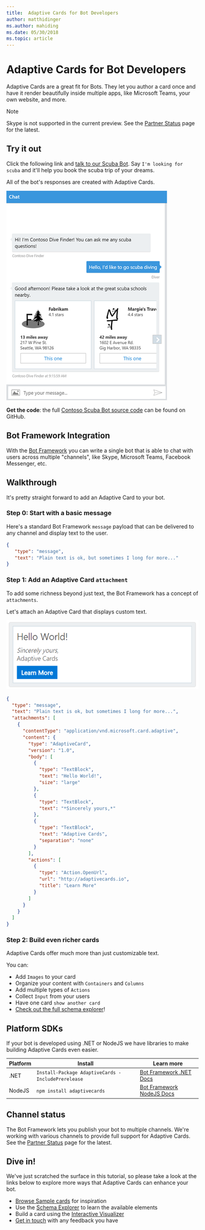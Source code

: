```yaml
---
title:  Adaptive Cards for Bot Developers
author: matthidinger
ms.author: mahiding
ms.date: 05/30/2018
ms.topic: article
---
```


# Adaptive Cards for Bot Developers

Adaptive Cards are a great fit for Bots. They let you author a card once and have it render beautifully inside multiple apps, like  Microsoft Teams, your own website, and more.

> [!NOTE]
> Skype is not supported in the current preview. See the [Partner Status](../resources/partners.md) page for the latest.

## Try it out

Click the following link and [talk to our Scuba Bot](http://contososcubademo.azurewebsites.net/). Say `I'm looking for scuba` and it'll help you book the scuba trip of your dreams.  

All of the bot's responses are created with Adaptive Cards.

[![Scuba chat screenshot](media/bots/scuba-chat.png)](http://contososcubademo.azurewebsites.net/)

**Get the code**: the full [Contoso Scuba Bot source code](https://github.com/matthidinger/ContosoScubaBot
) can be found on GitHub.


## Bot Framework Integration

With the [Bot Framework](https://dev.botframework.com/) you can write a single bot that is able to chat with users across multiple "channels", like Skype, Microsoft Teams, Facebook Messenger, etc.

## Walkthrough

It's pretty straight forward to add an Adaptive Card to your bot.

### Step 0: Start with a basic message

Here's a standard Bot Framework `message` payload that can be delivered to any channel and display text to the user.

```json
{
   "type": "message",
   "text": "Plain text is ok, but sometimes I long for more..."
}
```

### Step 1: Add an Adaptive Card `attachment`

To add some richness beyond just text, the Bot Framework has a concept of `attachments`. 

Let's attach an Adaptive Card that displays custom text.

![Basic adaptive card](media/bots/hello-adaptivecards.png)

```json
{
  "type": "message",
  "text": "Plain text is ok, but sometimes I long for more...",
  "attachments": [
    {
      "contentType": "application/vnd.microsoft.card.adaptive",
      "content": {
        "type": "AdaptiveCard",
        "version": "1.0",
        "body": [
          {
            "type": "TextBlock",
            "text": "Hello World!",
            "size": "large"
          },
          {
            "type": "TextBlock",
            "text": "*Sincerely yours,*"
          },
          {
            "type": "TextBlock",
            "text": "Adaptive Cards",
            "separation": "none"
          }
        ],
        "actions": [
          {
            "type": "Action.OpenUrl",
            "url": "http://adaptivecards.io",
            "title": "Learn More"
          }
        ]
      }
    }
  ]
}
```

### Step 2: Build even richer cards 

Adaptive Cards offer much more than just customizable text. 

You can: 

* Add `Images` to your card
* Organize your content with `Containers` and `Columns`
* Add multiple types of `Actions`
* Collect `Input` from your users
* Have one card `show another card`
* [Check out the full schema explorer](https://adaptivecards.io/explorer/)! 

## Platform SDKs

If your bot is developed using .NET or NodeJS we have libraries to make building Adaptive Cards even easier.

Platform|Install|Learn more
--------|-------|----------
.NET | `Install-Package AdaptiveCards -IncludePrerelease` | [Bot Framework .NET Docs](https://docs.microsoft.com/bot-framework/dotnet/bot-builder-dotnet-add-rich-card-attachments)
NodeJS | `npm install adaptivecards` | [Bot Framework NodeJS Docs](https://docs.microsoft.com/bot-framework/nodejs/bot-builder-nodejs-send-rich-cards)


## Channel status

The Bot Framework lets you publish your bot to multiple channels. We're working with various channels to provide full support for Adaptive Cards. See the [Partner Status](../resources/partners.md) page for the latest.


## Dive in!

We've just scratched the surface in this tutorial, so please take a look at the links below to explore more ways that Adaptive Cards can enhance your bot.

* [Browse Sample cards](https://adaptivecards.io/samples/) for inspiration
* Use the [Schema Explorer](https://adaptivecards.io/explorer) to learn the available elements
* Build a card using the [Interactive Visualizer](https://adaptivecards.io/visualizer/index.html?hostApp=Skype)
* [Get in touch](https://adaptivecards.io/connect) with any feedback you have
